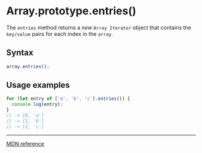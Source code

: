 # Array.prototype.entries()

The `entries` method returns a _new_ `Array Iterator` object that contains the `key/value` pairs for each index in the `array`.

## Syntax

```js
array.entries();
```

## Usage examples

```js
for (let entry of ['a', 'b', 'c'].entries()) {
  console.log(entry);
}
// -> [0, 'a']
// -> [1, 'b']
// -> [2, 'c']
```

---

[MDN reference](https://developer.mozilla.org/en-US/docs/Web/JavaScript/Reference/Global_Objects/Array/entries)
